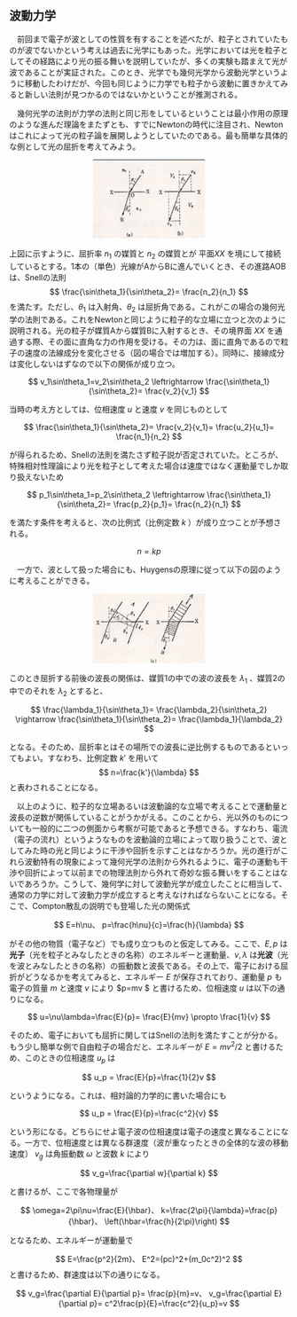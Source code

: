 
## 波動力学

　前回まで電子が波としての性質を有することを述べたが、粒子とされていたものが波でないかという考えは過去に光学にもあった。光学においては光を粒子としてその経路により光の振る舞いを説明していたが、多くの実験も踏まえて光が波であることが実証された。このとき、光学でも幾何光学から波動光学というように移動したわけだが、今回も同じように力学でも粒子から波動に置きかえてみると新しい法則が見つかるのではないかということが推測される。

　幾何光学の法則が力学の法則と同じ形をしているということは最小作用の原理のような進んだ理論をまたずとも、すでにNewtonの時代に注目され、Newtonはこれによって光の粒子論を展開しようとしていたのである。最も簡単な具体的な例として光の屈折を考えてみよう。

<p align="center">
    <img width="40%"
        src="images/newton_refraction.png">
</p>

上図に示すように、屈折率 $n_1$ の媒質と $n_2$ の媒質とが 平面$XX$ を境にして接続しているとする。1本の（単色）光線がAからBに進んでいくとき、その進路AOBは、Snellの法則
$$
    \frac{\sin\theta_1}{\sin\theta_2}=
    \frac{n_2}{n_1}
$$
を満たす。ただし、$\theta_1$ は入射角、$\theta_2$ は屈折角である。これがこの場合の幾何光学の法則である。これをNewtonと同じように粒子的な立場に立つと次のように説明される。光の粒子が媒質Aから媒質Bに入射するとき、その境界面 $XX$ を通過する際、その面に直角な力の作用を受ける。その力は、面に直角であるので粒子の速度の法線成分を変化させる（図の場合では増加する）。同時に、接線成分は変化しないはずなので以下の関係が成り立つ。

$$
    v_1\sin\theta_1=v_2\sin\theta_2
    \leftrightarrow
    \frac{\sin\theta_1}{\sin\theta_2}=
    \frac{v_2}{v_1}
$$

当時の考え方としては、位相速度 $u$ と速度 $v$ を同じものとして

$$
    \frac{\sin\theta_1}{\sin\theta_2}=
    \frac{v_2}{v_1}=
    \frac{u_2}{u_1}=
    \frac{n_1}{n_2}
$$

が得られるため、Snellの法則を満たさず粒子説が否定されていた。ところが、特殊相対性理論により光を粒子として考えた場合は速度ではなく運動量でしか取り扱えないため

$$
    p_1\sin\theta_1=p_2\sin\theta_2
    \leftrightarrow
    \frac{\sin\theta_1}{\sin\theta_2}=
    \frac{p_2}{p_1}=
    \frac{n_2}{n_1}
$$

を満たす条件を考えると、次の比例式（比例定数 $k$ ）が成り立つことが予想される。

$$
    n=kp
$$

　一方で、波として扱った場合にも、Huygensの原理に従って以下の図のように考えることができる。

<p align="center">
    <img width="40%"
        src="images/huygens_refraction.png">
</p>

このとき屈折する前後の波長の関係は、媒質1の中での波の波長を $\lambda_1$ 、媒質2の中でのそれを $\lambda_2$ とすると、

$$
    \frac{\lambda_1}{\sin\theta_1}=
    \frac{\lambda_2}{\sin\theta_2}
    \rightarrow
    \frac{\sin\theta_1}{\sin\theta_2}=
    \frac{\lambda_1}{\lambda_2}
$$

となる。そのため、屈折率とはその場所での波長に逆比例するものであるといってもよい。すなわち、比例定数 $k'$ を用いて
$$
    n=\frac{k'}{\lambda}
$$
と表わされることになる。

　以上のように、粒子的な立場あるいは波動論的な立場で考えることで運動量と波長の逆数が関係していることがうかがえる。このことから、光以外のものについても一般的に二つの側面から考察が可能であると予想できる。すなわち、電流（電子の流れ）というようなものを波動論的立場によって取り扱うことで、波としてみた時の光と同じように干渉や回折を示すことはなかろうか。光の進行がこれら波動特有の現象によって幾何光学の法則から外れるように、電子の運動も干渉や回折によって以前までの物理法則から外れて奇妙な振る舞いをすることはないであろうか。こうして、幾何学に対して波動光学が成立したことに相当して、通常の力学に対して波動力学が成立すると考えなければならないことになる。そこで、Compton散乱の説明でも登場した光の関係式

$$
    E=h\nu、
    p=\frac{h\nu}{c}=\frac{h}{\lambda}
$$

がその他の物質（電子など）でも成り立つものと仮定してみる。ここで、$E,p$ は**光子**（光を粒子とみなしたときの名称）のエネルギーと運動量、$\nu,\lambda$ は**光波**（光を波とみなしたときの名称）の振動数と波長である。その上で、電子における屈折がどうなるかを考えてみると、エネルギー $E$ が保存されており、運動量 $p$ も電子の質量 $m$ と速度 $v$ により $p=mv
$ と書けるため、位相速度 $u$ は以下の通りになる。

$$
    u=\nu\lambda=\frac{E}{p}=
    \frac{E}{mv}
    \propto
    \frac{1}{v}
$$

そのため、電子においても屈折に関してはSnellの法則を満たすことが分かる。もう少し簡単な例で自由粒子の場合だと、エネルギーが $E=mv^2/2$ と書けるため、このときの位相速度 $u_p$ は

$$
    u_p = \frac{E}{p}=\frac{1}{2}v
$$

というようになる。これは、相対論的力学的に書いた場合にも

$$
    u_p = \frac{E}{p}=\frac{c^2}{v}
$$

という形になる。どちらにせよ電子波の位相速度は電子の速度と異なることになる。一方で、位相速度とは異なる群速度（波が重なったときの全体的な波の移動速度） $v_g$ は角振動数 $\omega$ と波数 $k$ により

$$
    v_g=\frac{\partial w}{\partial k}
$$

と書けるが、ここで各物理量が

$$
    \omega=2\pi\nu=\frac{E}{\hbar}、
    k=\frac{2\pi}{\lambda}=\frac{p}{\hbar}、
    \left(\hbar=\frac{h}{2\pi}\right)
$$

となるため、エネルギーが運動量で

$$
    E=\frac{p^2}{2m}、
    E^2=(pc)^2+(m_0c^2)^2
$$
と書けるため、群速度は以下の通りになる。

$$
    v_g=\frac{\partial E}{\partial p}=
    \frac{p}{m}=v、
    v_g=\frac{\partial E}{\partial p}=
    c^2\frac{p}{E}=\frac{c^2}{u_p}=v
$$